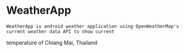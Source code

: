 # WeatherApp

    WeatherApp is android weather application using OpenWeatherMap's current weather data API to show current
temperature of Chiang Mai, Thailand 
